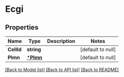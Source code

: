 # Ecgi

## Properties
Name | Type | Description | Notes
------------ | ------------- | ------------- | -------------
**CellId** | **string** |  | [default to null]
**Plmn** | [***Plmn**](Plmn.md) |  | [default to null]

[[Back to Model list]](../README.md#documentation-for-models) [[Back to API list]](../README.md#documentation-for-api-endpoints) [[Back to README]](../README.md)


